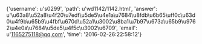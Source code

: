 {'username': u's0299', 'path': u'wd1142/1142.html', 'answer': u'\u63a8\u52a8\u4f20\u7edf\u5de5\u4e1a\u7684\u8fdb\u6b65\uff0c\u63d0\u4f9b\u65b9\u4fbf\u670d\u52a1\u3002\u8ba1\u7b97\u673a\u65b9\u9762\u4e0a\u7684\u5de5\u4f5c\u3002\u6709', 'email': u'1165275118@qq.com', 'time': '2016-02-26:22:58:12'}